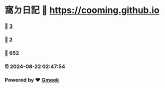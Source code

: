 #  窩ㄉ日記 :link: https://cooming.github.io 
### :page_facing_up: [3](https://cooming.github.io/tag.html) 
### :speech_balloon: 2 
### :hibiscus: 652 
### :alarm_clock: 2024-08-22 02:47:54 
### Powered by :heart: [Gmeek](https://github.com/Meekdai/Gmeek)
